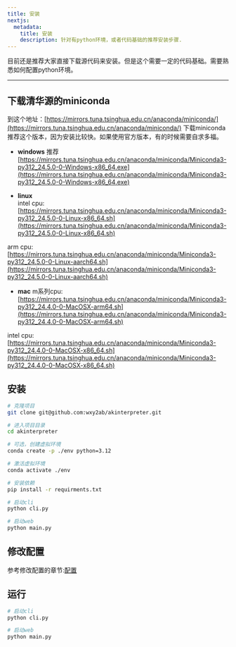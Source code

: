 ```yaml
---
title: 安装
nextjs:
  metadata:
    title: 安装
    description: 针对有python环境，或者代码基础的推荐安装步骤.
---
```


目前还是推荐大家直接下载源代码来安装。但是这个需要一定的代码基础。需要熟悉如何配置python环境。  

---

## 下载清华源的miniconda

到这个地址：[https://mirrors.tuna.tsinghua.edu.cn/anaconda/miniconda/](https://mirrors.tuna.tsinghua.edu.cn/anaconda/miniconda/) 下载miniconda   
推荐这个版本，因为安装比较快。如果使用官方版本，有的时候需要自求多福。   

* **windows**
推荐 [https://mirrors.tuna.tsinghua.edu.cn/anaconda/miniconda/Miniconda3-py312_24.5.0-0-Windows-x86_64.exe](https://mirrors.tuna.tsinghua.edu.cn/anaconda/miniconda/Miniconda3-py312_24.5.0-0-Windows-x86_64.exe)

* **linux**   
intel cpu:   
[https://mirrors.tuna.tsinghua.edu.cn/anaconda/miniconda/Miniconda3-py312_24.5.0-0-Linux-x86_64.sh](https://mirrors.tuna.tsinghua.edu.cn/anaconda/miniconda/Miniconda3-py312_24.5.0-0-Linux-x86_64.sh)   

arm cpu:   
[https://mirrors.tuna.tsinghua.edu.cn/anaconda/miniconda/Miniconda3-py312_24.5.0-0-Linux-aarch64.sh](https://mirrors.tuna.tsinghua.edu.cn/anaconda/miniconda/Miniconda3-py312_24.5.0-0-Linux-aarch64.sh)

* **mac**
m系列cpu:    
[https://mirrors.tuna.tsinghua.edu.cn/anaconda/miniconda/Miniconda3-py312_24.4.0-0-MacOSX-arm64.sh](https://mirrors.tuna.tsinghua.edu.cn/anaconda/miniconda/Miniconda3-py312_24.4.0-0-MacOSX-arm64.sh)

intel cpu:    
[https://mirrors.tuna.tsinghua.edu.cn/anaconda/miniconda/Miniconda3-py312_24.4.0-0-MacOSX-x86_64.sh](https://mirrors.tuna.tsinghua.edu.cn/anaconda/miniconda/Miniconda3-py312_24.4.0-0-MacOSX-x86_64.sh)

## 安装

```bash
# 克隆项目
git clone git@github.com:wxy2ab/akinterpreter.git

# 进入项目目录
cd akinterpreter

# 可选，创建虚拟环境
conda create -p ./env python=3.12

# 激活虚拟环境
conda activate ./env

# 安装依赖
pip install -r requirments.txt

# 启动cli
python cli.py

# 启动web
python main.py
```

## 修改配置

参考修改配置的章节:[配置](docs/select_llm_api)


## 运行
```bash
# 启动cli
python cli.py

# 启动web
python main.py
```



